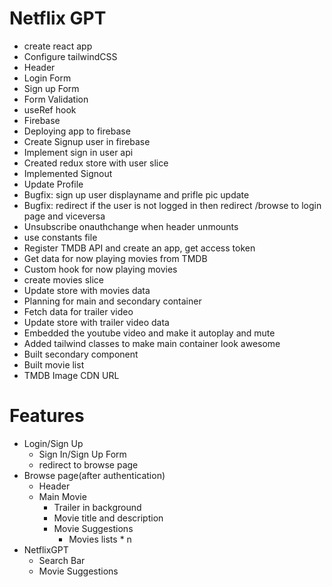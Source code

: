 # Netflix GPT 

- create react app
- Configure tailwindCSS
- Header
- Login Form
- Sign up Form
- Form Validation
- useRef hook 
- Firebase
- Deploying app to firebase
- Create Signup user in firebase
- Implement sign in user api
- Created redux store with user slice 
- Implemented Signout 
- Update Profile
- Bugfix: sign up user displayname and prifle pic update
- Bugfix: redirect if the user is not logged in then redirect /browse to login page and viceversa
- Unsubscribe onauthchange when header unmounts
- use constants file 
- Register TMDB API and create an app, get access token 
- Get data for now playing movies from TMDB
- Custom hook for now playing movies
- create movies slice
- Update store with movies data
- Planning for main and secondary container 
- Fetch data for trailer video 
- Update store with trailer video data 
- Embedded the youtube video and make it autoplay and mute
- Added tailwind classes to make main container look awesome
- Built secondary component 
- Built movie list 
- TMDB Image CDN URL 


# Features 
- Login/Sign Up
    - Sign In/Sign Up Form
    - redirect to browse page
- Browse page(after authentication)
    - Header 
    - Main Movie 
        - Trailer in background
        - Movie title and description
        - Movie Suggestions 
            - Movies lists * n
- NetflixGPT
    - Search Bar
    - Movie Suggestions
